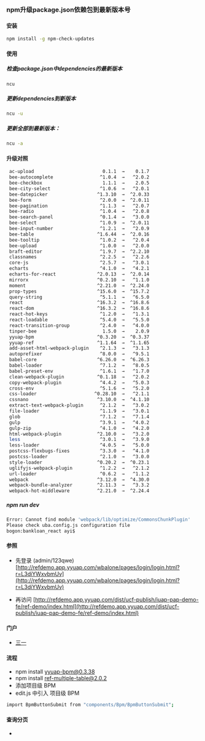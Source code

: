 ### npm升级package.json依赖包到最新版本号
#### 安装
```bash 
npm install -g npm-check-updates
```
#### 使用
##### 检查package.json中dependencies的最新版本
```bash
ncu
```
##### 更新dependencies到新版本
```bash
ncu -u
```
##### 更新全部到最新版本：
```bash
ncu -a
```

#### 升级对照
```bash
 ac-upload                         0.1.1  →    0.1.7 
 bee-autocomplete                 ^1.0.4  →   ^2.0.2 
 bee-checkbox                      1.1.1  →    2.0.5 
 bee-city-select                  ^1.0.6  →   ^2.0.1 
 bee-datepicker                  ^1.3.10  →  ^2.0.33 
 bee-form                         ^2.0.0  →  ^2.0.11 
 bee-pagination                   ^1.1.3  →   ^2.0.7 
 bee-radio                        ^1.0.4  →   ^2.0.8 
 bee-search-panel                 ^0.1.4  →   ^3.0.0 
 bee-select                       ^1.0.9  →  ^2.0.11 
 bee-input-number                 ^1.2.1  →   ^2.0.9 
 bee-table                       ^1.6.44  →  ^2.0.16 
 bee-tooltip                      ^1.0.2  →   ^2.0.4 
 bee-upload                       ^1.0.0  →   ^2.0.0 
 braft-editor                     ^1.9.7  →  ^2.2.10 
 classnames                       ^2.2.5  →   ^2.2.6 
 core-js                          ^2.5.7  →   ^3.0.1 
 echarts                          ^4.1.0  →   ^4.2.1 
 echarts-for-react               ^2.0.13  →  ^2.0.14 
 mirrorx                         ^0.2.10  →   ^1.1.0 
 moment                          ^2.21.0  →  ^2.24.0 
 prop-types                      ^15.6.0  →  ^15.7.2 
 query-string                     ^5.1.1  →   ^6.5.0 
 react                           ^16.3.2  →  ^16.8.6 
 react-dom                       ^16.3.2  →  ^16.8.6 
 react-hot-keys                   ^1.2.0  →   ^1.3.1 
 react-loadable                   ^5.4.0  →   ^5.5.0 
 react-transition-group           ^2.4.0  →   ^4.0.0 
 tinper-bee                        1.5.0  →    2.0.9 
 yyuap-bpm                       ^0.3.20  →  ^0.3.37 
 yyuap-ref                       ^1.1.64  →  ^1.1.65 
 add-asset-html-webpack-plugin    ^2.1.3  →   ^3.1.3 
 autoprefixer                     ^8.0.0  →   ^9.5.1 
 babel-core                      ^6.26.0  →  ^6.26.3 
 babel-loader                     ^7.1.2  →   ^8.0.5 
 babel-preset-env                 ^1.6.1  →   ^1.7.0 
 clean-webpack-plugin            ^0.1.18  →   ^2.0.2 
 copy-webpack-plugin              ^4.4.2  →   ^5.0.3 
 cross-env                        ^5.1.6  →   ^5.2.0 
 css-loader                     ^0.28.10  →   ^2.1.1 
 cssnano                         ^3.10.0  →  ^4.1.10 
 extract-text-webpack-plugin      ^2.1.2  →   ^3.0.2 
 file-loader                      ^1.1.9  →   ^3.0.1 
 glob                             ^7.1.2  →   ^7.1.4 
 gulp                             ^3.9.1  →   ^4.0.2 
 gulp-zip                         ^4.1.0  →   ^4.2.0 
 html-webpack-plugin             ^2.10.0  →   ^3.2.0 
 less                             ^3.0.1  →   ^3.9.0 
 less-loader                      ^4.0.5  →   ^5.0.0 
 postcss-flexbugs-fixes           ^3.3.0  →   ^4.1.0 
 postcss-loader                   ^2.1.0  →   ^3.0.0 
 style-loader                    ^0.20.2  →  ^0.23.1 
 uglifyjs-webpack-plugin          ^1.2.2  →   ^2.1.2 
 url-loader                       ^0.6.2  →   ^1.1.2 
 webpack                         ^3.12.0  →  ^4.30.0 
 webpack-bundle-analyzer         ^2.11.3  →   ^3.3.2 
 webpack-hot-middleware          ^2.21.0  →  ^2.24.4 

```

##### npm run dev
```bash
Error: Cannot find module 'webpack/lib/optimize/CommonsChunkPlugin'
Please check uba.config.js configuration file
bogon:bankloan_react ayi$ 

```
#### 参照
* 先登录 (admin/123qwe)
[http://refdemo.app.yyuap.com/wbalone/pages/login/login.html?r=L3diYWxvbmUv](http://refdemo.app.yyuap.com/wbalone/pages/login/login.html?r=L3diYWxvbmUv)

* 再访问
[http://refdemo.app.yyuap.com/dist/ucf-publish/iuap-pap-demo-fe/ref-demo/index.html](http://refdemo.app.yyuap.com/dist/ucf-publish/iuap-pap-demo-fe/ref-demo/index.html)

#### 门户
* [三一](https://gitee.com/liushaozhen/sany-wbalone/)


#### 流程
* npm install yyuap-bpm@0.3.38
* npm install ref-multiple-table@2.0.2
* 添加项目级 BPM
* edit.js 中引入 项目级 BPM
```bash
import BpmButtonSubmit from "components/Bpm/BpmButtonSubmit";
```

#### 查询分页
+ 
